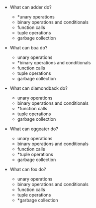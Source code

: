 - What can adder do?
   - *unary operations
   - binary operations and conditionals
   - function calls
   - tuple operations
   - garbage collection

- What can boa do?
   - unary operations
   - *binary operations and conditionals
   - function calls
   - tuple operations
   - garbage collection

- What can diamondback do?
   - unary operations
   - binary operations and conditionals
   - *function calls
   - tuple operations
   - garbage collection

- What can eggeater do?
   - unary operations
   - binary operations and conditionals
   - function calls
   - *tuple operations
   -  garbage collection

- What can fox do?
   - unary operations
   - binary operations and conditionals
   - function calls
   - tuple operations
   - *garbage collection

